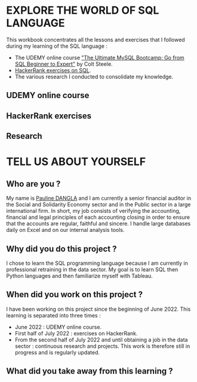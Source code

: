 # EXPLORE THE WORLD OF SQL LANGUAGE

This workbook concentrates all the lessons and exercises that I followed during my learning of the SQL language :
- The UDEMY online course ["The Ultimate MySQL Bootcamp: Go from SQL Beginner to Expert"](https://www.udemy.com/course/the-ultimate-mysql-bootcamp-go-from-sql-beginner-to-expert/) by Colt Steele.
- [HackerRank exercises on SQL](https://www.hackerrank.com/domains/sql).
- The various research I conducted to consolidate my knowledge.

## UDEMY online course



## HackerRank exercises



## Research


# TELL US ABOUT YOURSELF

## Who are you ?

My name is [Pauline DANGLA](https://www.linkedin.com/in/pauline-dangla-a8907314b/) and I am currently a senior financial auditor in the Social and Solidarity Economy sector and in the Public sector in a large international firm.
In short, my job consists of verifying the accounting, financial and legal principles of each accounting closing in order to ensure that the accounts are regular, faithful and sincere.
I handle large databases daily on Excel and on our internal analysis tools.

## Why did you do this project ?

I chose to learn the SQL programming language because I am currently in professional retraining in the data sector.
My goal is to learn SQL then Python languages and then familiarize myself with Tableau.

## When did you work on this project ?

I have been working on this project since the beginning of June 2022. This learning is separated into three times :
- June 2022 : UDEMY online course.
- First half of July 2022 : exercises on HackerRank.
- From the second half of July 2022 and until obtaining a job in the data sector : continuous research and projects.
This work is therefore still in progress and is regularly updated.

## What did you take away from this learning ?
